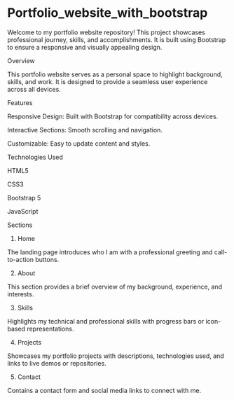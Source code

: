 # Portfolio_website_with_bootstrap

Welcome to my portfolio website repository! This project showcases professional journey, skills, and accomplishments. It is built using Bootstrap to ensure a responsive and visually appealing design.

Overview

This portfolio website serves as a personal space to highlight background, skills, and work. It is designed to provide a seamless user experience across all devices.

Features

Responsive Design: Built with Bootstrap for compatibility across devices.

Interactive Sections: Smooth scrolling and navigation.

Customizable: Easy to update content and styles.

Technologies Used

HTML5

CSS3

Bootstrap 5

JavaScript

Sections

1. Home

The landing page introduces who I am with a professional greeting and call-to-action buttons.

2. About

This section provides a brief overview of my background, experience, and interests.

3. Skills

Highlights my technical and professional skills with progress bars or icon-based representations.

4. Projects

Showcases my portfolio projects with descriptions, technologies used, and links to live demos or repositories.

5. Contact

Contains a contact form and social media links to connect with me.
